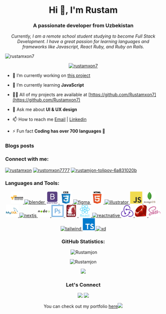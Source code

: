 <h1 align="center">Hi 👋, I'm Rustam</h1>
<h3 align="center">A passionate developer from Uzbekistan</h3>

<p align="center"><i>Currently, I am a remote school student studying to become Full Stack Development. I have a great passion for learning languages and frameworks like Javascript, React Ruby, and Ruby on Rails.</i></p>

<p align="left"> <img src="https://komarev.com/ghpvc/?username=rustamxon7&label=Profile%20views&color=0e75b6&style=flat" alt="rustamxon7" /> </p>

<p align="center"> <a href="https://github.com/ryo-ma/github-profile-trophy"><img src="https://github-profile-trophy.vercel.app/?username=rustamxon7&row=1&margin-w=15&margin-h=15" alt="rustamxon7" /></a> </p>

- 🔭 I’m currently working on [this project](https://github.com/Rustamxon7/rustamxon7/projects/1)

- 🌱 I’m currently learning **JavaScript**

- 👨‍💻 All of my projects are available at [https://github.com/Rustamxon7](https://github.com/Rustamxon7)

- 💬 Ask me about **UI & UX design**

- 📫 How to reach me [Email](rustamxontolipov788@gmail.com) | [Linkedin](https://linkedin.com/in/rustamjon-tolipov-6a831020b)

- ⚡ Fun fact **Coding has over 700 languages 🤔**

### Blogs posts
<!-- BLOG-POST-LIST:START -->
<!-- BLOG-POST-LIST:END -->

<h3 align="left">Connect with me:</h3>
<p align="left">
<a href="https://dev.to/rustamxon" target="blank"><img align="center" src="https://cdn.jsdelivr.net/npm/simple-icons@3.0.1/icons/dev-dot-to.svg" alt="rustamxon" height="30" width="40" /></a>
<a href="https://twitter.com/rustomxon7777" target="blank"><img align="center" src="https://raw.githubusercontent.com/rahuldkjain/github-profile-readme-generator/master/src/images/icons/Social/twitter.svg" alt="rustomxon7777" height="30" width="40" /></a>
<a href="https://linkedin.com/in/rustamjon-tolipov-6a831020b" target="blank"><img align="center" src="https://raw.githubusercontent.com/rahuldkjain/github-profile-readme-generator/master/src/images/icons/Social/linked-in-alt.svg" alt="rustamjon-tolipov-6a831020b" height="30" width="40" /></a>
</p>

<h3 align="left">Languages and Tools:</h3>
<p align="center"> <a href="https://aws.amazon.com" target="_blank"> <img src="https://raw.githubusercontent.com/devicons/devicon/master/icons/amazonwebservices/amazonwebservices-original-wordmark.svg" alt="aws" width="40" height="40"/> </a> <a href="https://www.blender.org/" target="_blank"> <img src="https://download.blender.org/branding/community/blender_community_badge_white.svg" alt="blender" width="40" height="40"/> </a> <a href="https://getbootstrap.com" target="_blank"> <img src="https://raw.githubusercontent.com/devicons/devicon/master/icons/bootstrap/bootstrap-plain-wordmark.svg" alt="bootstrap" width="40" height="40"/> </a> <a href="https://www.w3schools.com/css/" target="_blank"> <img src="https://raw.githubusercontent.com/devicons/devicon/master/icons/css3/css3-original-wordmark.svg" alt="css3" width="40" height="40"/> </a> <a href="https://www.figma.com/" target="_blank"> <img src="https://www.vectorlogo.zone/logos/figma/figma-icon.svg" alt="figma" width="40" height="40"/> </a> <a href="https://www.w3.org/html/" target="_blank"> <img src="https://raw.githubusercontent.com/devicons/devicon/master/icons/html5/html5-original-wordmark.svg" alt="html5" width="40" height="40"/> </a> <a href="https://www.adobe.com/in/products/illustrator.html" target="_blank"> <img src="https://www.vectorlogo.zone/logos/adobe_illustrator/adobe_illustrator-icon.svg" alt="illustrator" width="40" height="40"/> </a> <a href="https://developer.mozilla.org/en-US/docs/Web/JavaScript" target="_blank"> <img src="https://raw.githubusercontent.com/devicons/devicon/master/icons/javascript/javascript-original.svg" alt="javascript" width="40" height="40"/> </a> <a href="https://www.mongodb.com/" target="_blank"> <img src="https://raw.githubusercontent.com/devicons/devicon/master/icons/mongodb/mongodb-original-wordmark.svg" alt="mongodb" width="40" height="40"/> </a> <a href="https://www.mysql.com/" target="_blank"> <img src="https://raw.githubusercontent.com/devicons/devicon/master/icons/mysql/mysql-original-wordmark.svg" alt="mysql" width="40" height="40"/> </a> <a href="https://nextjs.org/" target="_blank"> <img src="https://cdn.worldvectorlogo.com/logos/nextjs-3.svg" alt="nextjs" width="40" height="40"/> </a> <a href="https://nodejs.org" target="_blank"> <img src="https://raw.githubusercontent.com/devicons/devicon/master/icons/nodejs/nodejs-original-wordmark.svg" alt="nodejs" width="40" height="40"/> </a> <a href="https://www.photoshop.com/en" target="_blank"> <img src="https://raw.githubusercontent.com/devicons/devicon/master/icons/photoshop/photoshop-line.svg" alt="photoshop" width="40" height="40"/> </a> <a href="https://rubyonrails.org" target="_blank"> <img src="https://raw.githubusercontent.com/devicons/devicon/master/icons/rails/rails-original-wordmark.svg" alt="rails" width="40" height="40"/> </a> <a href="https://reactjs.org/" target="_blank"> <img src="https://raw.githubusercontent.com/devicons/devicon/master/icons/react/react-original-wordmark.svg" alt="react" width="40" height="40"/> </a> <a href="https://reactnative.dev/" target="_blank"> <img src="https://reactnative.dev/img/header_logo.svg" alt="reactnative" width="40" height="40"/> </a> <a href="https://redux.js.org" target="_blank"> <img src="https://raw.githubusercontent.com/devicons/devicon/master/icons/redux/redux-original.svg" alt="redux" width="40" height="40"/> </a> <a href="https://www.ruby-lang.org/en/" target="_blank"> <img src="https://raw.githubusercontent.com/devicons/devicon/master/icons/ruby/ruby-original.svg" alt="ruby" width="40" height="40"/> </a> <a href="https://sass-lang.com" target="_blank"> <img src="https://raw.githubusercontent.com/devicons/devicon/master/icons/sass/sass-original.svg" alt="sass" width="40" height="40"/> </a> <a href="https://tailwindcss.com/" target="_blank"> <img src="https://www.vectorlogo.zone/logos/tailwindcss/tailwindcss-icon.svg" alt="tailwind" width="40" height="40"/> </a> <a href="https://www.typescriptlang.org/" target="_blank"> <img src="https://raw.githubusercontent.com/devicons/devicon/master/icons/typescript/typescript-original.svg" alt="typescript" width="40" height="40"/> </a> <a href="https://www.adobe.com/products/xd.html" target="_blank"> <img src="https://cdn.worldvectorlogo.com/logos/adobe-xd.svg" alt="xd" width="40" height="40"/> </a> </p>

<h3 align="center">GitHub Statistics:</h3>
  <p align="center">&nbsp;<img src="https://github-readme-stats.vercel.app/api?username=rustamxon7&show_icons=true&theme=radical&locale=en" alt="Rustamjon" /></p>
  <p align="center"><img src="https://github-readme-streak-stats.herokuapp.com/?user=rustamxon7&theme=radical" alt="Rustamjon" /></p>
  <p align="center"><img src="https://github-readme-stats.vercel.app/api/top-langs/?username=rustamxon7&layout=compact&theme=radical"</p>
<br>
<h3 align= 'center'>Let's Connect</h3>
<div align= 'center'>
<a target="_blank"
href="https://linkedin.com/in/rustamjon-tolipov-6a831020b"><img
src="https://img.shields.io/badge/-LinkedIn-0077b5?style=for-the-badge&logo=LinkedIn&logoColor=white"></img></a> <a target="_blank"
href="rustamxontolipov788@gmail.com"><img
src="https://img.shields.io/badge/-Gmail-D14836?style=for-the-badge&logo=Gmail&logoColor=white"></img></a> <a target="_blank"
<div/>
  
<p align= 'center'>You can check out my portfolio <a href="https://faizi2500.github.io/Portfolio-Mobile-Skeleton/">here</a><img src="https://media.giphy.com/media/cKPse5DZaptID3YAMK/giphy.gif" width="60"></p>
